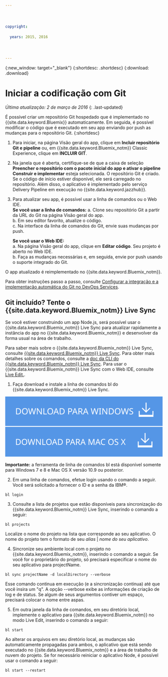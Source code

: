 ```yaml
---

 

copyright:

  years: 2015, 2016

 

---
```


{:new_window: target="_blank"}
{:shortdesc: .shortdesc}
{:download: .download}

# Iniciar a codificação com Git
*Última atualização: 2 de março de 2016*
{: .last-updated}  

É possível criar um repositório Git hospedado que é implementado no {{site.data.keyword.Bluemix}} automaticamente. Em seguida, é possível modificar o código que é executado em seu app enviando por push as mudanças
para o repositório Git. 
{:shortdesc}

1. Para iniciar, na página Visão geral do app, clique em **Incluir repositório Git e pipeline** ou, em {{site.data.keyword.Bluemix_notm}} Classic Experience, clique em **INCLUIR GIT**. 
2. Na janela que é aberta, certifique-se de que a caixa de seleção **Preencher o repositório com o pacote inicial do app e ativar o pipeline Construir e implementar** esteja selecionada. O repositório Git é criado. Se o código de início estiver disponível,
ele será carregado no repositório. Além disso, o aplicativo é implementado pelo serviço Delivery Pipeline em execução no {{site.data.keyword.jazzhub}}.  
3. Para atualizar seu app, é possível usar a linha de comandos ou o Web IDE.  
   **Se você usar a linha de comandos:**
   a. Clone seu repositório Git a partir da URL do Git na página Visão geral do app.  
   b. Em seu editor favorito, atualize o código.  
   c. Na interface da linha de comandos do Git, envie suas mudanças por push.  
	    
   **Se você usar o Web IDE:**  
   a. Na página Visão geral do app, clique em **Editar código**. Seu projeto é aberto no Web IDE.  
   b. Faça as mudanças necessárias e, em seguida, envie por push usando o suporte integrado do Git.  
		
O app atualizado é reimplementado no {{site.data.keyword.Bluemix_notm}}.  

Para obter instruções passo a passo, consulte [Configurar a integração e a implementação automática do Git no DevOps Services](https://hub.jazz.net/tutorials/jazzeditor/#git_integration_and_autodeployment).  

## Git incluído? Tente o {{site.data.keyword.Bluemix_notm}} Live Sync  

Se você estiver construindo um app Node.js, será possível usar o {{site.data.keyword.Bluemix_notm}} Live Sync para atualizar rapidamente a instância do app no {{site.data.keyword.Bluemix_notm}} e desenvolver da forma usual na área de trabalho.  

Para saber mais sobre o {{site.data.keyword.Bluemix_notm}} Live Sync, consulte [{{site.data.keyword.Bluemix_notm}} Live Sync](../develop/bluemixlive.html). Para obter mais detalhes sobre os comandos, consulte a [doc da CLI do {{site.data.keyword.Bluemix_notm}} Live Sync](../cli/reference/bl/index.html). Para usar o {{site.data.keyword.Bluemix_notm}} Live Sync com o Web IDE, consulte [Live Edit.](../develop/bluemixlive.html).  

1. Faça download e instale a linha de comandos bl do {{site.data.keyword.Bluemix_notm}} Live Sync. 

<p>
<a class="xref" href="http://livesyncdownload.ng.bluemix.net/downloads/blive_setup.msi" target="_blank" title="(Abre em uma nova guia ou janela)"><img class="image" src="images/bl_gs_icons_windows_b.svg" alt="Fazer download do botão da linha de comandos bl do Windows" /> </a>
<a class="xref" href="http://livesyncdownload.ng.bluemix.net/downloads/BluemixLive.pkg" target="_blank" title="(Abre em uma nova guia ou janela)"><img class="image" src="images/bl_gs_icons_mac-osx_b.svg" alt="Fazer download do botão da linha de comandos bl do Mac" /> </a>
</p>

**Importante:** a ferramenta de linha de comandos bl está disponível somente para Windows 7 e 8 e Mac OS X versão 10.9 ou posterior. 

2. Em uma linha de comandos, efetue login usando o comando a seguir. Você será solicitado a fornecer o ID e a senha da IBM®. 
```
bl login
```

3. Consulte a lista de projetos que estão disponíveis para sincronização do {{site.data.keyword.Bluemix_notm}} Live Sync, inserindo o comando a seguir: 
```
bl projects
```
Localize o nome do projeto
na lista que corresponde ao seu aplicativo. O nome do projeto tem o formato de seu *alias* | *nome do seu aplicativo*. 

4. Sincronize seu ambiente local com o projeto no {{site.data.keyword.Bluemix_notm}}, inserindo o comando a seguir. Se você for o proprietário do projeto, só precisará especificar o nome do seu aplicativo para projectName. 
<!--- this command needs italicized parameters projectName localDirectory and yellow on 'local' -->
```
bl sync projectName -d localDirectory --verbose
```
Esse comando continua em execução (e a sincronização continua) até que você insira um
"q". A opção --verbose exibe as informações de criação de log e de status. Se algum de seus argumentos
contiver um espaço, precisará colocar o nome entre aspas. 

5. Em outra janela da linha de comandos, em seu diretório local, implemente o aplicativo para
{{site.data.keyword.Bluemix_notm}} no modo Live Edit, inserindo o comando a seguir:
```
bl start
```  

Ao alterar os arquivos em seu diretório local, as mudanças são automaticamente propagadas para ambos,
o aplicativo que está sendo executado no {{site.data.keyword.Bluemix_notm}} e a área de trabalho de nuvem do projeto. Se for necessário reiniciar o aplicativo Node,
é possível usar o comando a seguir:
```
bl start --restart 
```
